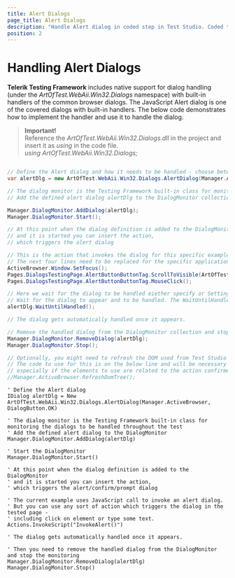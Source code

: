 ```yaml
---
title: Alert Dialogs
page_title: Alert Dialogs
description: "Handle Alert dialog in coded step in Test Studio. Coded test to handle alert dialogs in Test Studio. Test Studio Testing Framework Alert Dialog handling. "
position: 2
---
```

# Handling Alert Dialogs

__Telerik Testing Framework__ includes native support for dialog handling (under the _ArtOfTest.WebAii.Win32.Dialogs_ namespace) with built-in handlers of the common browser dialogs. The JavaScript Alert dialog is one of the covered dialogs with built-in handlers. The below code demonstrates how to implement the handler and use it to handle the dialog.

>__Important!__
><br>
> Reference the _ArtOfTest.WebAii.Win32.Dialogs.dll_ in the project and insert it as _using_ in the code file.
><br>
> _using ArtOfTest.WebAii.Win32.Dialogs;_

````C#

// Define the Alert dialog and how it needs to be handled - choose between Ok and Cancel
var alertDlg = new ArtOfTest.WebAii.Win32.Dialogs.AlertDialog(Manager.ActiveBrowser, DialogButton.CANCEL);

// The dialog monitor is the Testing Framework built-in class for monitoring the dialogs to be handled throughout the test
// Add the defined alert dialog alertDlg to the DialogMonitor collection and start it 

Manager.DialogMonitor.AddDialog(alertDlg);
Manager.DialogMonitor.Start();

// At this point when the dialog definition is added to the DialogMonitor 
// and it is started you can insert the action, 
// which triggers the alert dialog 

// This is the action that invokes the dialog for this specific example 
// The next four lines need to be replaced for the specific application under test
ActiveBrowser.Window.SetFocus();
Pages.DialogsTestingPage.AlertButtonButtonTag.ScrollToVisible(ArtOfTest.WebAii.Core.ScrollToVisibleType.ElementCenterAtWindowCenter);
Pages.DialogsTestingPage.AlertButtonButtonTag.MouseClick();

// Here we wait for the dialog to be handled eiether specify or Settings.Current.ClientReadyTimeout will be used by default
// Wait for the dialog to appear and to be handled. The WaitUntilHandled() method accepts miliseconds to define the time to wait. If no value is defined, the Settings.Current.ClientReadyTimeout is in use 
alertDlg.WaitUntilHandled();

// The dialog gets automatically handled once it appears. 

// Remove the handled dialog from the DialogMonitor collection and stop the monitoring 
Manager.DialogMonitor.RemoveDialog(alertDlg);
Manager.DialogMonitor.Stop();

// Optionally, you might need to refresh the DOM used from Test Studio after the dialog was handled
// The code to use for this is on the below line and will be necessary if you experience any issues with the next actions 
// especially if the elements to use are related to the action confirmed with the dialog handling
//Manager.ActiveBrowser.RefreshDomTree();

````
````VB
' Define the Alert dialog
IDialog alertDlg = New ArtOfTest.WebAii.Win32.Dialogs.AlertDialog(Manager.ActiveBrowser, DialogButton.OK)

' The dialog monitor is the Testing Framework built-in class for monitoring the dialogs to be handled throughout the test
' Add the defined alert dialog to the DialogMonitor 
Manager.DialogMonitor.AddDialog(alertDlg)

' Start the DialogMonitor
Manager.DialogMonitor.Start()

' At this point when the dialog definition is added to the DialogMonitor 
' and it is started you can insert the action, 
' which triggers the alert/confirm/prompt dialog 

' The current example uses JavaScript call to invoke an alert dialog. 
' But you can use any sort of action which triggers the dialog in the tested page -
' including click on element or type some text.
Actions.InvokeScript("InvokeAlert()")

' The dialog gets automatically handled once it appears. 

' Then you need to remove the handled dialog from the DialogMonitor and stop the monitoring 
Manager.DialogMonitor.RemoveDialog(alertDlg)
Manager.DialogMonitor.Stop()

````



